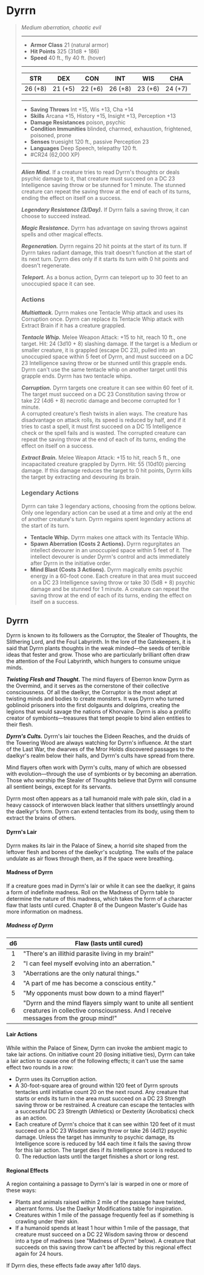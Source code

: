 # Dyrrn
>*Medium aberration, chaotic evil*
>___
>- **Armor Class** 21 (natural armor)
>- **Hit Points** 325 (31d8 + 186)
>- **Speed** 40 ft., fly 40 ft. (hover)
>___
>|STR|DEX|CON|INT|WIS|CHA|
>|:---:|:---:|:---:|:---:|:---:|:---:|
>|26 (+8)|21 (+5)|22 (+6)|26 (+8)|23 (+6)|24 (+7)|
>___
>- **Saving Throws** Int +15, Wis +13, Cha +14
>- **Skills** Arcana +15, History +15, Insight +13, Perception +13
>- **Damage Resistances** poison, psychic
>- **Condition Immunities** blinded, charmed, exhaustion, frightened, poisoned, prone
>- **Senses** truesight 120 ft., passive Perception 23
>- **Languages** Deep Speech, telepathy 120 ft.
>- #CR24 (62,000 XP)
>___
>***Alien Mind.*** If a creature tries to read Dyrrn's thoughts or deals psychic damage to it, that creature must succeed on a DC 23 Intelligence saving throw or be stunned for 1 minute. The stunned creature can repeat the saving throw at the end of each of its turns, ending the effect on itself on a success.  
>
>***Legendary Resistance (3/Day).*** If Dyrrn fails a saving throw, it can choose to succeed instead.  
>
>***Magic Resistance.*** Dyrrn has advantage on saving throws against spells and other magical effects.  
>
>***Regeneration.*** Dyrrn regains 20 hit points at the start of its turn. If Dyrrn takes radiant damage, this trait doesn't function at the start of its next turn. Dyrrn dies only if it starts its turn with 0 hit points and doesn't regenerate.  
>
>***Teleport.*** As a bonus action, Dyrrn can teleport up to 30 feet to an unoccupied space it can see.  
>
>### Actions
>***Multiattack.*** Dyrrn makes one Tentacle Whip attack and uses its Corruption once. Dyrrn can replace its Tentacle Whip attack with Extract Brain if it has a creature grappled.  
>
>***Tentacle Whip.*** Melee Weapon Attack: +15 to hit, reach 10 ft., one target. Hit: 24 (3d10 + 8) slashing damage. If the target is a Medium or smaller creature, it is grappled (escape DC 23), pulled into an unoccupied space within 5 feet of Dyrrn, and must succeed on a DC 23 Intelligence saving throw or be stunned until this grapple ends. Dyrrn can't use the same tentacle whip on another target until this grapple ends. Dyrrn has two tentacle whips.  
>
>***Corruption.*** Dyrrn targets one creature it can see within 60 feet of it. The target must succeed on a DC 23 Constitution saving throw or take 22 (4d6 + 8) necrotic damage and become corrupted for 1 minute.  
>A corrupted creature's flesh twists in alien ways. The creature has disadvantage on attack rolls, its speed is reduced by half, and if it tries to cast a spell, it must first succeed on a DC 15 Intelligence check or the spell fails and is wasted. The corrupted creature can repeat the saving throw at the end of each of its turns, ending the effect on itself on a success.  
>
>***Extract Brain.*** Melee Weapon Attack: +15 to hit, reach 5 ft., one incapacitated creature grappled by Dyrrn. Hit: 55 (10d10) piercing damage. If this damage reduces the target to 0 hit points, Dyrrn kills the target by extracting and devouring its brain.  
>
>### Legendary Actions
>Dyrrn can take 3 legendary actions, choosing from the options below. Only one legendary action can be used at a time and only at the end of another creature's turn. Dyrrn regains spent legendary actions at the start of its turn.
>
>- **Tentacle Whip.** Dyrrn makes one attack with its Tentacle Whip.
>- **Spawn Aberration (Costs 2 Actions).** Dyrrn regurgitates an intellect devourer in an unoccupied space within 5 feet of it. The intellect devourer is under Dyrrn's control and acts immediately after Dyrrn in the initiative order.
>- **Mind Blast (Costs 3 Actions).** Dyrrn magically emits psychic energy in a 60-foot cone. Each creature in that area must succeed on a DC 23 Intelligence saving throw or take 30 (5d8 + 8) psychic damage and be stunned for 1 minute. A creature can repeat the saving throw at the end of each of its turns, ending the effect on itself on a success.

## Dyrrn

Dyrrn is known to its followers as the Corruptor, the Stealer of Thoughts, the Slithering Lord, and the Foul Labyrinth. In the lore of the Gatekeepers, it is said that Dyrrn plants thoughts in the weak minded—the seeds of terrible ideas that fester and grow. Those who are particularly brilliant often draw the attention of the Foul Labyrinth, which hungers to consume unique minds.

***Twisting Flesh and Thought.*** The mind flayers of Eberron know Dyrrn as the Overmind, and it serves as the cornerstone of their collective consciousness. Of all the daelkyr, the Corruptor is the most adept at twisting minds and bodies to create monsters. It was Dyrrn who turned goblinoid prisoners into the first dolgaunts and dolgrims, creating the legions that would savage the nations of Khorvaire. Dyrrn is also a prolific creator of symbionts—treasures that tempt people to bind alien entities to their flesh.

***Dyrrn's Cults.*** Dyrrn's lair touches the Eldeen Reaches, and the druids of the Towering Wood are always watching for Dyrrn's influence. At the start of the Last War, the dwarves of the Mror Holds discovered passages to the daelkyr's realm below their halls, and Dyrrn's cults have spread from there.

Mind flayers often work with Dyrrn's cults, many of which are obsessed with evolution—through the use of symbionts or by becoming an aberration. Those who worship the Stealer of Thoughts believe that Dyrrn will consume all sentient beings, except for its servants.

Dyrrn most often appears as a tall humanoid male with pale skin, clad in a heavy cassock of interwoven black leather that slithers unsettlingly around the daelkyr's form. Dyrrn can extend tentacles from its body, using them to extract the brains of others.

#### Dyrrn's Lair
Dyrrn makes its lair in the Palace of Sinew, a horrid site shaped from the leftover flesh and bones of the daelkyr's sculpting. The walls of the palace undulate as air flows through them, as if the space were breathing.

#### Madness of Dyrrn
If a creature goes mad in Dyrrn's lair or while it can see the daelkyr, it gains a form of indefinite madness. Roll on the Madness of Dyrrn table to determine the nature of this madness, which takes the form of a character flaw that lasts until cured. Chapter 8 of the Dungeon Master's Guide has more information on madness.

##### Madness of Dyrrn
| d6 | Flaw (lasts until cured) |
|:---:|---|
| 1 | "There's an illithid parasite living in my brain!" |
| 2 | "I can feel myself evolving into an aberration." |
| 3 | "Aberrations are the only natural things." |
| 4 | "A part of me has become a conscious entity." |
| 5 | "My opponents must bow down to a mind flayer!" |
| 6 | "Dyrrn and the mind flayers simply want to unite all sentient creatures in collective consciousness. And I receive messages from the group mind!" |

#### Lair Actions
While within the Palace of Sinew, Dyrrn can invoke the ambient magic to take lair actions. On initiative count 20 (losing initiative ties), Dyrrn can take a lair action to cause one of the following effects; it can't use the same effect two rounds in a row:

- Dyrrn uses its Corruption action.
- A 30-foot-square area of ground within 120 feet of Dyrrn sprouts tentacles until initiative count 20 on the next round. Any creature that starts or ends its turn in the area must succeed on a DC 23 Strength saving throw or be restrained. A creature can escape the tentacles with a successful DC 23 Strength (Athletics) or Dexterity (Acrobatics) check as an action.
- Each creature of Dyrrn's choice that it can see within 120 feet of it must succeed on a DC 23 Wisdom saving throw or take 26 (4d12) psychic damage. Unless the target has immunity to psychic damage, its Intelligence score is reduced by 1d4 each time it fails the saving throw for this lair action. The target dies if its Intelligence score is reduced to 0. The reduction lasts until the target finishes a short or long rest.

#### Regional Effects
A region containing a passage to Dyrrn's lair is warped in one or more of these ways:

- Plants and animals raised within 2 mile of the passage have twisted, aberrant forms. Use the Daelkyr Modifications table for inspiration.
- Creatures within 1 mile of the passage frequently feel as if something is crawling under their skin.
- If a humanoid spends at least 1 hour within 1 mile of the passage, that creature must succeed on a DC 22 Wisdom saving throw or descend into a type of madness (see "Madness of Dyrrn" below). A creature that succeeds on this saving throw can't be affected by this regional effect again for 24 hours.

If Dyrrn dies, these effects fade away after 1d10 days.